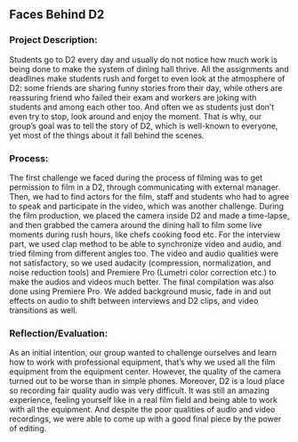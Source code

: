 ## Faces Behind D2

### Project Description: 
Students go to D2 every day and usually do not notice how much work is being done to make the system of dining hall thrive. 
All the assignments and deadlines make students rush and forget to even look at the atmosphere of D2: some friends are sharing funny stories from their day, 
while others are reassuring friend who failed their exam and workers are joking with students and among each other too. And often we as students just don’t even try to stop, 
look around and enjoy the moment. That is why, our group’s goal was to tell the story of D2, which is well-known to everyone, yet most of the things about it fall behind 
the scenes.

### Process:
The first challenge we faced during the process of filming was to get permission to film in a D2, through communicating with external manager. 
Then, we had to find actors for the film, staff and students who had to agree to speak and participate in the video, which was another challenge. 
During the film production, we placed the camera inside D2 and made a time-lapse, and then grabbed the camera around the dining hall to film some live moments during rush hours, 
like chefs cooking food etc. For the interview part, we used clap method to be able to synchronize video and audio, and tried filming from different angles too. The video and
audio qualities were not satisfactory, so we used audacity (compression, normalization, and noise reduction tools) and Premiere Pro (Lumetri color correction etc.) to 
make the audios and videos much better. The final compilation was also done using Premiere Pro. We added background music, fade in and out effects on audio to shift between
interviews and D2 clips, and video transitions as well.

### Reflection/Evaluation:
As an initial intention, our group wanted to challenge ourselves and learn how to work with professional equipment, that’s why we used
all the film equipment from the equipment center. However, the quality of the camera turned out to be worse than in simple phones. Moreover, D2 is a loud place so recording
fair quality audio was very difficult. It was still an amazing experience, feeling yourself like in a real film field and being able to work with all the equipment. And despite
the poor qualities of audio and video recordings, we were able to come up with a good final piece by the power of editing.
